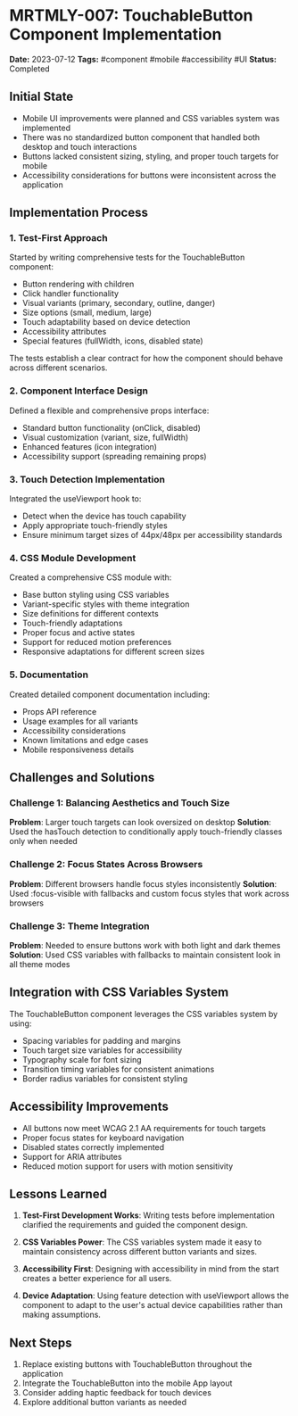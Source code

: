# MRTMLY-007: TouchableButton Component Implementation

**Date:** 2023-07-12
**Tags:** #component #mobile #accessibility #UI
**Status:** Completed

## Initial State
- Mobile UI improvements were planned and CSS variables system was implemented
- There was no standardized button component that handled both desktop and touch interactions
- Buttons lacked consistent sizing, styling, and proper touch targets for mobile
- Accessibility considerations for buttons were inconsistent across the application

## Implementation Process

### 1. Test-First Approach
Started by writing comprehensive tests for the TouchableButton component:
- Button rendering with children
- Click handler functionality
- Visual variants (primary, secondary, outline, danger)
- Size options (small, medium, large)
- Touch adaptability based on device detection
- Accessibility attributes
- Special features (fullWidth, icons, disabled state)

The tests establish a clear contract for how the component should behave across different scenarios.

### 2. Component Interface Design
Defined a flexible and comprehensive props interface:
- Standard button functionality (onClick, disabled)
- Visual customization (variant, size, fullWidth)
- Enhanced features (icon integration)
- Accessibility support (spreading remaining props)

### 3. Touch Detection Implementation
Integrated the useViewport hook to:
- Detect when the device has touch capability
- Apply appropriate touch-friendly styles
- Ensure minimum target sizes of 44px/48px per accessibility standards

### 4. CSS Module Development
Created a comprehensive CSS module with:
- Base button styling using CSS variables
- Variant-specific styles with theme integration
- Size definitions for different contexts
- Touch-friendly adaptations
- Proper focus and active states
- Support for reduced motion preferences
- Responsive adaptations for different screen sizes

### 5. Documentation
Created detailed component documentation including:
- Props API reference
- Usage examples for all variants
- Accessibility considerations
- Known limitations and edge cases
- Mobile responsiveness details

## Challenges and Solutions

### Challenge 1: Balancing Aesthetics and Touch Size
**Problem**: Larger touch targets can look oversized on desktop
**Solution**: Used the hasTouch detection to conditionally apply touch-friendly classes only when needed

### Challenge 2: Focus States Across Browsers
**Problem**: Different browsers handle focus styles inconsistently
**Solution**: Used :focus-visible with fallbacks and custom focus styles that work across browsers

### Challenge 3: Theme Integration
**Problem**: Needed to ensure buttons work with both light and dark themes
**Solution**: Used CSS variables with fallbacks to maintain consistent look in all theme modes

## Integration with CSS Variables System
The TouchableButton component leverages the CSS variables system by using:
- Spacing variables for padding and margins
- Touch target size variables for accessibility
- Typography scale for font sizing
- Transition timing variables for consistent animations
- Border radius variables for consistent styling

## Accessibility Improvements
- All buttons now meet WCAG 2.1 AA requirements for touch targets
- Proper focus states for keyboard navigation
- Disabled states correctly implemented
- Support for ARIA attributes
- Reduced motion support for users with motion sensitivity

## Lessons Learned

1. **Test-First Development Works**: Writing tests before implementation clarified the requirements and guided the component design.

2. **CSS Variables Power**: The CSS variables system made it easy to maintain consistency across different button variants and sizes.

3. **Accessibility First**: Designing with accessibility in mind from the start creates a better experience for all users.

4. **Device Adaptation**: Using feature detection with useViewport allows the component to adapt to the user's actual device capabilities rather than making assumptions.

## Next Steps

1. Replace existing buttons with TouchableButton throughout the application
2. Integrate the TouchableButton into the mobile App layout
3. Consider adding haptic feedback for touch devices
4. Explore additional button variants as needed
